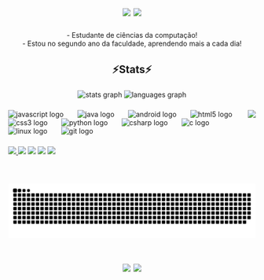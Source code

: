 <h1 align="center">
<img src="https://readme-typing-svg.herokuapp.com/?font=Righteous&size=35&center=true&vCenter=true&width=500&height=70&duration=4000&lines=olá!+👋;+me+chamo+Luiz+Felipe!;" />
  <img src="https://readme-typing-svg.herokuapp.com/?font=Righteous&size=35&center=true&vCenter=true&width=500&height=70&duration=4000&lines=Hi!+👋;+my+name+is+Luiz+Felipe!;" />
</h1>

###

<div  align="center" >
  - Estudante de ciências da computação!
  <br>
- Estou no segundo ano da faculdade, aprendendo mais a cada dia!

  <h2 align="center" >⚡Stats⚡</h2>
</div>

###

<div align="center">
  <img src="https://github-readme-stats.vercel.app/api?username=imztx&hide_title=false&hide_rank=false&show_icons=true&include_all_commits=true&count_private=true&disable_animations=false&theme=dracula&locale=en&hide_border=false" height="150" alt="stats graph"  />
  <img src="https://github-readme-stats.vercel.app/api/top-langs?username=imztx&locale=en&hide_title=false&layout=compact&card_width=320&langs_count=5&theme=dracula&hide_border=false" height="150" alt="languages graph"  />
</div>

###

<img align="right" height="150" src="https://i.giphy.com/media/v1.Y2lkPTc5MGI3NjExemN1cGgzZGJ0Ym44cHp0Z3JoazRyZGV0ZWZmN3N1Z2pjcjEybjZnNCZlcD12MV9pbnRlcm5hbF9naWZfYnlfaWQmY3Q9Zw/2IudUHdI075HL02Pkk/giphy.gif"  />

###

<div align="left">
  <img src="https://cdn.jsdelivr.net/gh/devicons/devicon/icons/javascript/javascript-original.svg" height="30" alt="javascript logo"  />
  <img width="20" />
  <img src="https://cdn.jsdelivr.net/gh/devicons/devicon/icons/java/java-original.svg" height="30" alt="java logo"  />
  <img width="20" />
  <img src="https://cdn.jsdelivr.net/gh/devicons/devicon/icons/android/android-original.svg" height="30" alt="android logo"  />
  <img width="20" />
  <img src="https://cdn.jsdelivr.net/gh/devicons/devicon/icons/html5/html5-original.svg" height="30" alt="html5 logo"  />
  <img width="20" />
  <img src="https://cdn.jsdelivr.net/gh/devicons/devicon/icons/css3/css3-original.svg" height="30" alt="css3 logo"  />
  <img width="20" />
  <img src="https://cdn.jsdelivr.net/gh/devicons/devicon/icons/python/python-original.svg" height="30" alt="python logo"  />
  <img width="20" />
  <img src="https://cdn.jsdelivr.net/gh/devicons/devicon/icons/csharp/csharp-original.svg" height="30" alt="csharp logo"  />
  <img width="20" />
  <img src="https://cdn.jsdelivr.net/gh/devicons/devicon/icons/c/c-original.svg" height="30" alt="c logo"  />
  <img width="20" />
  <img src="https://cdn.jsdelivr.net/gh/devicons/devicon/icons/linux/linux-original.svg" height="30" alt="linux logo"  />
  <img width="20" />
  <img src="https://cdn.jsdelivr.net/gh/devicons/devicon/icons/git/git-original.svg" height="30" alt="git logo"  />
  <img width="20" />
</div>

###
 
<div> 
  <a href="https://instagram.com/luizfelipemartinsqua" target="_blank"><img src="https://img.shields.io/badge/-Instagram-%23E4405F?style=for-the-badge&logo=instagram&logoColor=white" target="_blank"
  height="30"> </a>
  <a href = "mailto:luiz.lipem@outlook.com"><img src="https://img.shields.io/badge/Outlook-0078D4?style=for-the-badge&logo=microsoft-outlook&logoColor=white" target="_blank"
                                              height="30"></a>
  <a href="https://www.linkedin.com/in/luiz-felipe-martins-949b3427a" target="_blank"><img src="https://img.shields.io/badge/-LinkedIn-%230077B5?style=for-the-badge&logo=linkedin&logoColor=white" target="_blank"
                                                                                        height="30"></a>
  <a href="https://api.whatsapp.com/send/?phone=14998852801&text&type=phone_number&app_absent=0" target="_blank"><img src="https://img.shields.io/badge/WhatsApp-25D366?style=for-the-badge&logo=whatsapp&logoColor=white" target="_blank"
                                                                                                                   height="30"></a>
  <a href="https://gitlab.com/luiz_martins" target="_blank"><img src="https://img.shields.io/badge/GitLab-330F63?style=for-the-badge&logo=gitlab&logoColor=white" target="_blank"
                                                              height="30"></a>

</div>

###

<br clear="both">

<img src="https://raw.githubusercontent.com/imztx/imztx/output/snake.svg" alt="Snake animation" />

<h1 align="center">
<img src="https://readme-typing-svg.herokuapp.com/?font=Righteous&size=35&center=true&vCenter=true&width=500&height=70&duration=4000&lines=obrigado+pela+atenção!;" />
  <img src="https://readme-typing-svg.herokuapp.com/?font=Righteous&size=35&center=true&vCenter=true&width=500&height=70&duration=4000&lines=thank+you+for+your+attencion!;" />
</h1>

###


